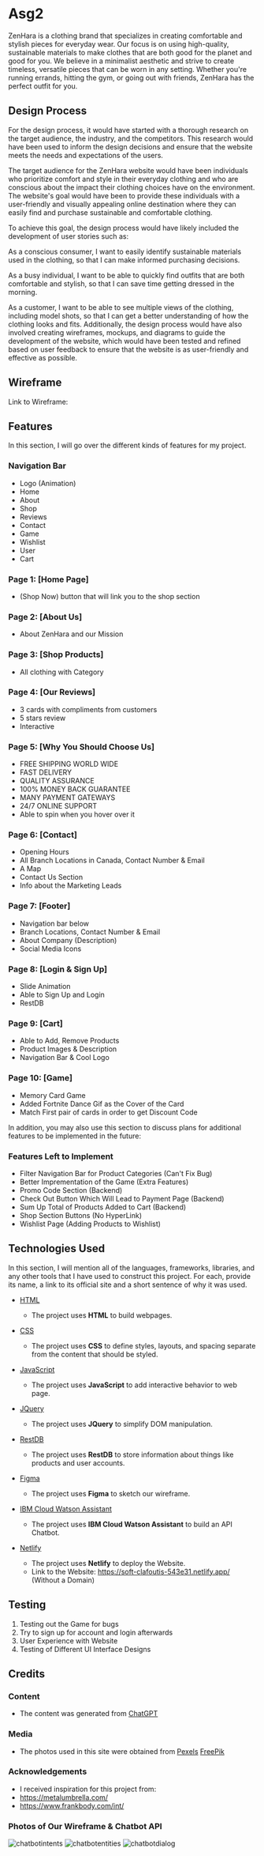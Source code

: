 # Asg2

ZenHara is a clothing brand that specializes in creating comfortable and stylish pieces for everyday wear. Our focus is on using high-quality, sustainable materials to make clothes that are both good for the planet and good for you. We believe in a minimalist aesthetic and strive to create timeless, versatile pieces that can be worn in any setting. Whether you're running errands, hitting the gym, or going out with friends, ZenHara has the perfect outfit for you.
 
## Design Process
 
For the design process, it would have started with a thorough research on the target audience, the industry, and the competitors. This research would have been used to inform the design decisions and ensure that the website meets the needs and expectations of the users.

The target audience for the ZenHara website would have been individuals who prioritize comfort and style in their everyday clothing and who are conscious about the impact their clothing choices have on the environment. The website's goal would have been to provide these individuals with a user-friendly and visually appealing online destination where they can easily find and purchase sustainable and comfortable clothing.

To achieve this goal, the design process would have likely included the development of user stories such as:

As a conscious consumer, I want to easily identify sustainable materials used in the clothing, so that I can make informed purchasing decisions.

As a busy individual, I want to be able to quickly find outfits that are both comfortable and stylish, so that I can save time getting dressed in the morning.

As a customer, I want to be able to see multiple views of the clothing, including model shots, so that I can get a better understanding of how the clothing looks and fits.
Additionally, the design process would have also involved creating wireframes, mockups, and diagrams to guide the development of the website, which would have been tested and refined based on user feedback to ensure that the website is as user-friendly and effective as possible.

## Wireframe
Link to Wireframe:

## Features

In this section, I will go over the different kinds of features for my project.
 
### Navigation Bar
- Logo (Animation)
- Home
- About
- Shop
- Reviews
- Contact
- Game
- Wishlist
- User
- Cart

### Page 1: [Home Page]
- (Shop Now) button that will link you to the shop section

### Page 2: [About Us]
- About ZenHara and our Mission

### Page 3: [Shop Products]
- All clothing with Category

### Page 4: [Our Reviews]
- 3 cards with compliments from customers
- 5 stars review
- Interactive

### Page 5: [Why You Should Choose Us]
- FREE SHIPPING WORLD WIDE
- FAST DELIVERY
- QUALITY ASSURANCE
- 100% MONEY BACK GUARANTEE
- MANY PAYMENT GATEWAYS
- 24/7 ONLINE SUPPORT
- Able to spin when you hover over it

### Page 6: [Contact]
- Opening Hours
- All Branch Locations in Canada, Contact Number & Email
- A Map
- Contact Us Section
- Info about the Marketing Leads

### Page 7: [Footer]
- Navigation bar below
- Branch Locations, Contact Number & Email
- About Company (Description)
- Social Media Icons

### Page 8: [Login & Sign Up]
- Slide Animation 
- Able to Sign Up and Login
- RestDB

### Page 9: [Cart]
- Able to Add, Remove Products
- Product Images & Description
- Navigation Bar & Cool Logo

### Page 10: [Game]
- Memory Card Game
- Added Fortnite Dance Gif as the Cover of the Card
- Match First pair of cards in order to get Discount Code

In addition, you may also use this section to discuss plans for additional features to be implemented in the future:

### Features Left to Implement
- Filter Navigation Bar for Product Categories (Can't Fix Bug)
- Better Imprementation of the Game (Extra Features)
- Promo Code Section (Backend)
- Check Out Button Which Will Lead to Payment Page (Backend)
- Sum Up Total of Products Added to Cart (Backend)
- Shop Section Buttons (No HyperLink)
- Wishlist Page (Adding Products to Wishlist)

## Technologies Used

In this section, I will mention all of the languages, frameworks, libraries, and any other tools that I have used to construct this project. For each, provide its name, a link to its official site and a short sentence of why it was used.

- [HTML](https://www.w3schools.com/html/)
    - The project uses **HTML** to build webpages.

- [CSS](https://www.w3schools.com/css/css_intro.asp)
    - The project uses **CSS** to define styles, layouts, and spacing separate from the content that should be styled.

- [JavaScript](https://www.w3schools.com/js/)
    - The project uses **JavaScript** to add interactive behavior to web page.

- [JQuery](https://jquery.com)
    - The project uses **JQuery** to simplify DOM manipulation.

- [RestDB](https://restdb.io/)
    - The project uses **RestDB** to store information about things like products and user accounts.
    
- [Figma](https://www.figma.com/)
    - The project uses **Figma** to sketch our wireframe.

- [IBM Cloud Watson Assistant](https://us-south.assistant.watson.cloud.ibm.com/login?redirect=%2F)
    - The project uses **IBM Cloud Watson Assistant** to build an API Chatbot.

- [Netlify](https://app.netlify.com/)
    - The project uses **Netlify** to deploy the Website.
    - Link to the Website: https://soft-clafoutis-543e31.netlify.app/ (Without a Domain)

## Testing
1. Testing out the Game for bugs
2. Try to sign up for account and login afterwards
3. User Experience with Website
4. Testing of Different UI Interface Designs

## Credits

### Content
- The content was generated from [ChatGPT](https://chat.openai.com/)

### Media
- The photos used in this site were obtained from 
[Pexels](https://www.pexels.com/)
[FreePik](https://www.freepik.com/)

### Acknowledgements

- I received inspiration for this project from:
- https://metalumbrella.com/
- https://www.frankbody.com/int/

### Photos of Our Wireframe & Chatbot API
![chatbotintents](https://user-images.githubusercontent.com/61568156/218105194-d99e5fac-d34d-48a4-a298-ee3130e6c51b.JPG)
![chatbotentities](https://user-images.githubusercontent.com/61568156/218105181-4c4ba614-c5f3-42f9-9f9f-d519600c0929.JPG)
![chatbotdialog](https://user-images.githubusercontent.com/61568156/218105197-08ea5b45-b307-4659-9007-8756c0e81212.JPG)
